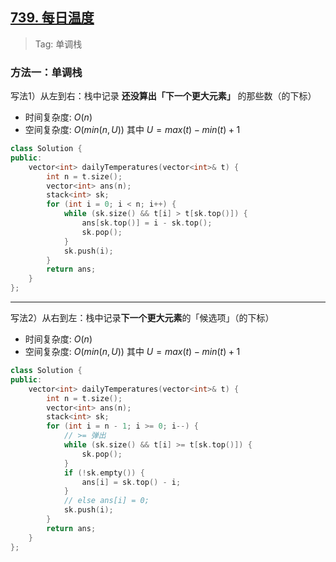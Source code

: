 ## [739. 每日温度](https://leetcode.cn/problems/daily-temperatures/description/)

> Tag: 单调栈

### 方法一：单调栈

写法1）从左到右：栈中记录 **还没算出「下一个更大元素」** 的那些数（的下标）

* 时间复杂度: ${O(n)}$
* 空间复杂度: ${O(min(n, U))}$ 其中 $U=max⁡(t)−min⁡(t)+1$
```cpp
class Solution {
public:
    vector<int> dailyTemperatures(vector<int>& t) {
        int n = t.size();
        vector<int> ans(n);
        stack<int> sk;
        for (int i = 0; i < n; i++) {
            while (sk.size() && t[i] > t[sk.top()]) {
                ans[sk.top()] = i - sk.top();
                sk.pop();
            }
            sk.push(i);
        }
        return ans;
    }
};
```

---

写法2）从右到左：栈中记录**下一个更大元素**的「候选项」（的下标）

* 时间复杂度: ${O(n)}$
* 空间复杂度: ${O(min(n, U))}$ 其中 $U=max⁡(t)−min⁡(t)+1$
```cpp
class Solution {
public:
    vector<int> dailyTemperatures(vector<int>& t) {
        int n = t.size();
        vector<int> ans(n);
        stack<int> sk;
        for (int i = n - 1; i >= 0; i--) {
            // >= 弹出
            while (sk.size() && t[i] >= t[sk.top()]) {
                sk.pop();
            }
            if (!sk.empty()) {
                ans[i] = sk.top() - i;
            } 
            // else ans[i] = 0;
            sk.push(i);
        }
        return ans;
    }
};
```
